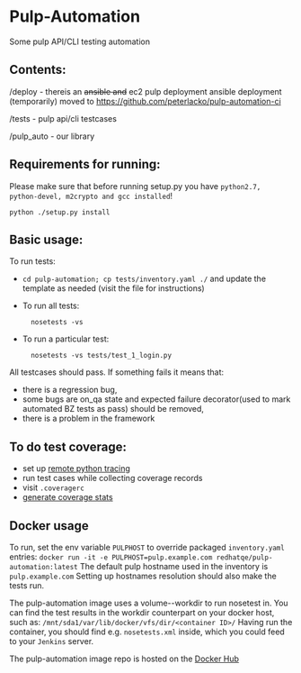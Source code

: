 Pulp-Automation
===============

Some pulp API/CLI testing automation

Contents:
---------
/deploy - thereis an ~~ansible and~~ ec2 pulp deployment
ansible deployment (temporarily) moved to https://github.com/peterlacko/pulp-automation-ci


/tests  - pulp api/cli testcases

/pulp_auto - our library


Requirements for running:
-------------------------

Please make sure that before running setup.py you have `python2.7, python-devel, m2crypto and gcc installed`!

    python ./setup.py install


Basic usage:
------------

To run tests:

* `cd pulp-automation; cp tests/inventory.yaml ./` and update the template as needed (visit the file for instructions)
* To run all tests:

        nosetests -vs
    
* To run a particular test:

        nosetests -vs tests/test_1_login.py

All testcases should pass. If something fails it means that:
* there is a regression bug,
* some bugs are on_qa state and expected failure decorator(used to mark automated BZ tests as pass) should be removed,
* there is a problem in the framework


To do test coverage:
--------------------
* set up [remote python tracing](https://github.com/RedHatQE/python-moncov)
* run test cases while collecting coverage records
* visit  `.coveragerc`
* [generate coverage stats](https://github.com/RedHatQE/python-moncov/wiki/coverage-with-python-files-over-sshfs) 

Docker usage
------------
To run, set the env variable `PULPHOST` to override packaged `inventory.yaml` entries:
`docker run -it -e PULPHOST=pulp.example.com redhatqe/pulp-automation:latest`
The default pulp hostname used in the inventory is `pulp.example.com`
Setting up hostnames resolution should also make the tests run.

The pulp-automation image uses a volume--workdir to run nosetest in.
You can find the test results in the workdir counterpart on your docker host, such as:
`/mnt/sda1/var/lib/docker/vfs/dir/<container ID>/`
Having run the container, you should find e.g. `nosetests.xml` inside, which you could feed to your `Jenkins` server.

The pulp-automation image repo is hosted on the [Docker Hub](https://registry.hub.docker.com/u/redhatqe/pulp-automation/)
 
